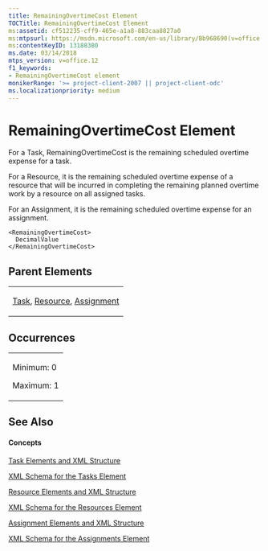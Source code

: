 ```yaml
---
title: RemainingOvertimeCost Element
TOCTitle: RemainingOvertimeCost Element
ms:assetid: cf512235-cff9-465e-a1a8-883caa8827a0
ms:mtpsurl: https://msdn.microsoft.com/en-us/library/Bb968690(v=office.12)
ms:contentKeyID: 13188380
ms.date: 03/14/2018
mtps_version: v=office.12
f1_keywords:
- RemainingOvertimeCost element
monikerRange: '>= project-client-2007 || project-client-odc'
ms.localizationpriority: medium
---
```


# RemainingOvertimeCost Element




For a Task, RemainingOvertimeCost is the remaining scheduled overtime expense for a task.

For a Resource, it is the remaining scheduled overtime expense of a resource that will be incurred in completing the remaining planned overtime work by a resource on all assigned tasks.

For an Assignment, it is the remaining scheduled overtime expense for an assignment.

    <RemainingOvertimeCost>
      DecimalValue
    </RemainingOvertimeCost>

## Parent Elements

<table>
<colgroup>
<col style="width: 100%" />
</colgroup>
<tbody>
<tr class="odd">
<td><p><a href="task-element.md">Task</a>, <a href="resource-element.md">Resource</a>, <a href="assignment-element.md">Assignment</a></p></td>
</tr>
</tbody>
</table>

## Occurrences

<table>
<colgroup>
<col style="width: 100%" />
</colgroup>
<tbody>
<tr class="odd">
<td><p>Minimum: 0</p>
<p>Maximum: 1</p></td>
</tr>
</tbody>
</table>

## See Also

#### Concepts

[Task Elements and XML Structure](task-elements-and-xml-structure.md)

[XML Schema for the Tasks Element](xml-schema-for-the-tasks-element.md)

[Resource Elements and XML Structure](resource-elements-and-xml-structure.md)

[XML Schema for the Resources Element](xml-schema-for-the-resources-element.md)

[Assignment Elements and XML Structure](assignment-elements-and-xml-structure.md)

[XML Schema for the Assignments Element](xml-schema-for-the-assignments-element.md)

